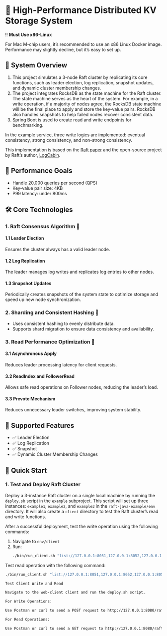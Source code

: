 # 🚀 High-Performance Distributed KV Storage System

‼️ **Must Use x86-Linux**

For Mac M-chip users, it’s recommended to use an x86 Linux Docker image. Performance may slightly decline, but it’s easy to set up.

## 📌 System Overview

1. This project simulates a 3-node Raft cluster by replicating its core functions, such as leader election, log replication, snapshot updates, and dynamic cluster membership changes.
2. The project integrates RocksDB as the state machine for the Raft cluster. The state machine serves as the heart of the system. For example, in a write operation, if a majority of nodes agree, the RocksDB state machine will be the final place to apply and store the key-value pairs. RocksDB also handles snapshots to help failed nodes recover consistent data.
3. Spring Boot is used to create read and write endpoints for benchmarking.

In the example service, three write logics are implemented: eventual consistency, strong consistency, and non-strong consistency.

This implementation is based on the [Raft paper](https://raft.github.io/) and the open-source project by Raft’s author, [LogCabin](https://github.com/logcabin/logcabin).

## 🎯 Performance Goals

- Handle 20,000 queries per second (QPS)
- Key-value pair size: 4KB
- P99 latency: under 800ms

## 🛠 Core Technologies

### 1. Raft Consensus Algorithm 🔄

#### 1.1 Leader Election
Ensures the cluster always has a valid leader node.

#### 1.2 Log Replication
The leader manages log writes and replicates log entries to other nodes.

#### 1.3 Snapshot Updates
Periodically creates snapshots of the system state to optimize storage and speed up new node synchronization.

### 2. Sharding and Consistent Hashing 🧩
- Uses consistent hashing to evenly distribute data.
- Supports shard migration to ensure data consistency and availability.

### 3. Read Performance Optimization 🚀

#### 3.1 Asynchronous Apply
Reduces leader processing latency for client requests.

#### 3.2 ReadIndex and FollowerRead
Allows safe read operations on Follower nodes, reducing the leader’s load.

#### 3.3 Prevote Mechanism
Reduces unnecessary leader switches, improving system stability.

## 💪 Supported Features
- ✅ Leader Election
- ✅ Log Replication
- ✅ Snapshot
- ✅ Dynamic Cluster Membership Changes

## 🚀 Quick Start

### 1. Test and Deploy Raft Cluster
Deploy a 3-instance Raft cluster on a single local machine by running the `deploy.sh` script in the `example` subproject.
This script will set up three instances: `example1`, `example2`, and `example3` in the `raft-java-example/env` directory. It will also create a `client` directory to test the Raft cluster’s read and write functions.

After a successful deployment, test the write operation using the following commands:

1. Navigate to `env/client`
2. Run:
   ```bash
   ./bin/run_client.sh "list://127.0.0.1:8051,127.0.0.1:8052,127.0.0.1:8053" hello world

Test read operation with the following command:
   ``` bash
   ./bin/run_client.sh "list://127.0.0.1:8051,127.0.0.1:8052,127.0.0.1:8053" hello

Test Client Write and Read

Navigate to the web-client client and run the deploy.sh script.

For Write Operations:

Use Postman or curl to send a POST request to http://127.0.0.1:8080/raft/write with the request body: "key=xx&value=xx".

For Read Operations:

Use Postman or curl to send a GET request to http://127.0.0.1:8080/raft/read?key=xx.
